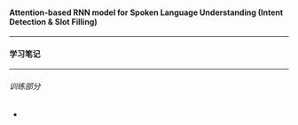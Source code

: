 #### Attention-based RNN model for Spoken Language Understanding (Intent Detection & Slot Filling)    
---
#### 学习笔记
---
###### 训练部分

- 



